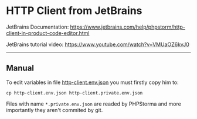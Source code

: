 # HTTP Client from JetBrains
JetBrains Documentation: https://www.jetbrains.com/help/phpstorm/http-client-in-product-code-editor.html

JetBrains tutorial video: https://www.youtube.com/watch?v=VMUaOZ6kvJ0

---
## Manual
To edit variables in file [http-client.env.json](http-client.env.json) you must firstly copy him to:

```shell
cp http-client.env.json http-client.private.env.json
```

Files with name `*.private.env.json` are readed by PHPStorma and more importantly they aren't commited by git.

